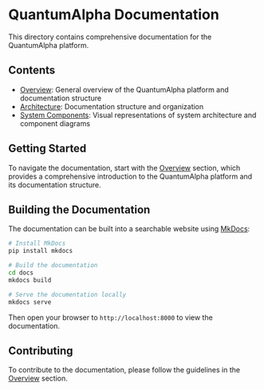 # QuantumAlpha Documentation

This directory contains comprehensive documentation for the QuantumAlpha platform.

## Contents

- [Overview](./overview/): General overview of the QuantumAlpha platform and documentation structure
- [Architecture](./architecture/): Documentation structure and organization
- [System Components](./system-components/): Visual representations of system architecture and component diagrams

## Getting Started

To navigate the documentation, start with the [Overview](./overview/) section, which provides a comprehensive introduction to the QuantumAlpha platform and its documentation structure.

## Building the Documentation

The documentation can be built into a searchable website using [MkDocs](https://www.mkdocs.org/):

```bash
# Install MkDocs
pip install mkdocs

# Build the documentation
cd docs
mkdocs build

# Serve the documentation locally
mkdocs serve
```

Then open your browser to `http://localhost:8000` to view the documentation.

## Contributing

To contribute to the documentation, please follow the guidelines in the [Overview](./overview/) section.

